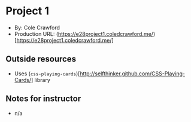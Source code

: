 # Project 1
- By: Cole Crawford
- Production URL: (https://e28project1.coledcrawford.me/)[https://e28project1.coledcrawford.me/]

## Outside resources
- Uses (`css-playing-cards`)[http://selfthinker.github.com/CSS-Playing-Cards/] library 

## Notes for instructor
- n/a
